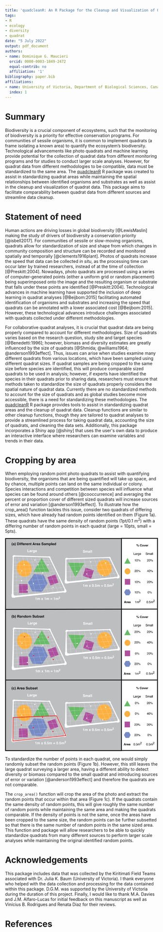 ```yaml
---
title: 'quadcleanR: An R Package for the Cleanup and Visualization of Quadrat Data'
tags:
- R
- ecology
- diversity
- quadrat
date: "5 July 2022"
output: pdf_document
authors:
- name: Dominique G. Maucieri
  orcid: 0000-0003-1849-2472
  equal-contrib: no
  affiliation: '1'
bibliography: paper.bib
affiliations:
- name: University of Victoria, Department of Biological Sciences, Canada
  index: 1
---
```


# Summary

Biodiversity is a crucial component of ecosystems, such that the monitoring of biodiversity is a priority for effective conservation programs. For communities of sessile organisms, it is common to implement quadrats (a frame isolating a known area) to quantify the ecosystem’s biodiversity. Technological advancements like photo quadrats and machine learning provide potential for the collection of quadrat data from different monitoring programs and for studies to conduct larger scale analyses. However, for quadrat data from different methodologies to be compatible, data must be standardized to the same area. The [quadcleanR](https://dominiquemaucieri.com/quadcleanR/) R package was created to assist in standardizing quadrat areas while maintaining the spatial relationships between identified organisms and substrates as well as assist in the cleanup and visualization of quadrat data. This package aims to facilitate comparability between quadrat data from different sources and streamline data cleanup.

# Statement of need

Human actions are driving losses in global biodiversity [@LewisMaslin] making the study of drivers of biodiversity a conservation priority [@isbell2017]. For communities of sessile or slow-moving organisms, quadrats allow for standardization of size and shape from which changes in community composition and structure can be recorded and monitored spatially and temporally [@clements1916plant]. Photos of quadrats increase the speed that data can be collected _in situ_, as the processing time can occur later by trained researchers, instead of at the time of collection [@Preskitt:2004]. Nowadays, photo quadrats are processed using a series of computer-generated points (either a uniform grid or random placement) being superimposed onto the image and the resulting organism or substrate that falls under these points are identified [@Preskitt:2004]. Technological advances in machine learning have supported the inclusion of deep learning in quadrat analyses [@Beijbom:2015] facilitating automated identification of organisms and substrates and increasing the speed that quadrats can be annotated with a lower associated cost [@Beijbom:2015]. However, these technological advances introduce challenges associated with quadrats collected under different methodologies. 

For collaborative quadrat analyses, it is crucial that quadrat data are being properly compared to account for different methodologies. Size of quadrats varies based on the research question, study site and target species [@Benedetti:1996]; however, biomass and diversity estimates are greatly influenced by the size of quadrats [@Shmida; @williams1964; @anderson1993effect]. Thus, issues can arise when studies examine many different quadrats from various locations, which have been sampled using different quadrat sizes. If quadrat samples are being cropped to the same size before species are identified, this will produce comparable sized quadrats to be used in analysis; however, if experts have identified the species in their quadrats prior to sharing data, researchers must ensure that methods taken to standardize the size of quadrats properly considers the spatial nature of quadrat data. Currently there are no standardized methods to account for the size of quadrats and as global studies become more accessible, there is a need for standardizing these methodologies. The [quadcleanR](https://dominiquemaucieri.com/quadcleanR/) R package provides tools to assist in standardizing quadrat areas and the cleanup of quadrat data. Cleanup functions are similar to other cleanup functions, though they are tailored to quadrat analyses to provide a streamlined process for taking quadrat data, accounting the size of quadrats, and cleaning the data sets. Additionally, this package incorporates a Shiny app [@shiny] that uses the user's own data to produce an interactive interface where researchers can examine variables and trends in their data.

# Cropping by area

When employing random point photo quadrats to assist with quantifying biodiversity, the organisms that are being quantified will take up space, and by chance, multiple points can land on the same individual or colony. Species interactions and competition between species will influence what species can be found around others [@cooccurrence] and averaging the percent or proportion cover of different sized quadrats will increase sources of error and variation [@anderson1993effect]. To illustrate how the crop_area() function tackles this issue, consider two quadrats of differing sizes, which have already had random points identified on them (Figure 1a). These quadrats have the same density of random points (1pt/0.1 m$^2$) with a differing number of random points in each quadrat (large = 10pts, small = 5pts). 

![Figure 1: How to process quadrats of different sizes to ensure they are comparable.\label{fig:1}](Figure1.png)

To standardize the number of points in each quadrat, one would simply randomly subset the random points (Figure 1b). However, this still leaves the large quadrat surveying a larger area, having a different ability to detect diversity or biomass compared to the small quadrat and introducing sources of error or variation [@anderson1993effect] and therefore the quadrats are not comparable. 

The `crop_area()` function will crop the area of the photo and extract the random points that occur within that area (Figure 1c). If the quadrats contain the same density of random points, this will give roughly the same number of random points while maintaining the same area and making the quadrats comparable. If the density of points is not the same, once the areas have been cropped to the same size, the random points can be further subsetted so that there is the same number of random points in the same sized area. This function and package will allow researchers to be able to quickly standardize quadrats from many different sources to perform larger scale analyses while maintaining the original identified random points. 



# Acknowledgements

This package includes data that was collected by the Kiritimati Field Teams associated with Dr. Julia K. Baum (University of Victoria). I thank everyone who helped with the data collection and processing for the data contained within this package. D.G.M. was supported by the University of Victoria during the duration of this project. Finally, I would like to thank M.A. Davies and J.M. Alfaro-Lucas for initial feedback on this manuscript as well as Vinícius B. Rodrigues and Renata Diaz for their reviews. 

# References


